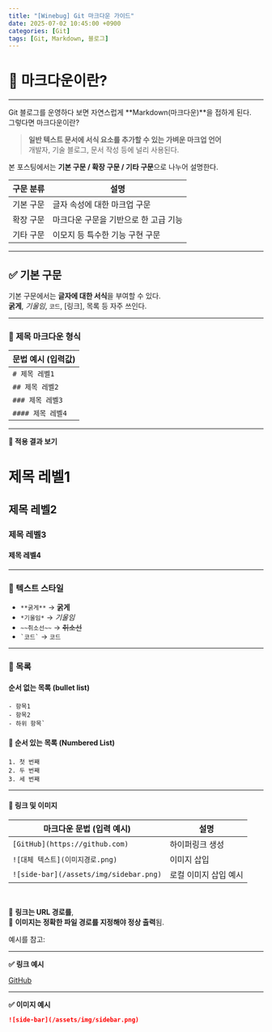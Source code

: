 ```yaml
---
title: "[Winebug] Git 마크다운 가이드"
date: 2025-07-02 10:45:00 +0900
categories: [Git]
tags: [Git, Markdown, 블로그]
---
```


# 🎈 마크다운이란?  
---

Git 블로그를 운영하다 보면 자연스럽게 **Markdown(마크다운)**을 접하게 된다.  
그렇다면 마크다운이란?

> **일반 텍스트 문서에 서식 요소를 추가할 수 있는 가벼운 마크업 언어**  
> 개발자, 기술 블로그, 문서 작성 등에 널리 사용된다.

본 포스팅에서는 **기본 구문 / 확장 구문 / 기타 구문**으로 나누어 설명한다.

| 구문 분류   | 설명                                   |
|-------------|----------------------------------------|
| 기본 구문   | 글자 속성에 대한 마크업 구문           |
| 확장 구문   | 마크다운 구문을 기반으로 한 고급 기능   |
| 기타 구문   | 이모지 등 특수한 기능 구현 구문         |

---

## ✅ 기본 구문  

기본 구문에서는 **글자에 대한 서식**을 부여할 수 있다.  
**굵게**, *기울임*, `코드`, [링크], 목록 등 자주 쓰인다.

---

### 📌 제목 마크다운 형식


| 문법 예시 (입력값) |
|--------------------|
| `# 제목 레벨1`      |
| `## 제목 레벨2`     |
| `### 제목 레벨3`    |
| `#### 제목 레벨4`   |

---

**📌 적용 결과 보기**

# 제목 레벨1  
## 제목 레벨2  
### 제목 레벨3  
#### 제목 레벨4

---

### 📌 텍스트 스타일

- `**굵게**` → **굵게**  
- `*기울임*` → *기울임*  
- `~~취소선~~` → ~~취소선~~  
- `` `코드` `` → `코드`

---

### 📌 목록

#### 순서 없는 목록 (bullet list)
```
- 항목1
- 항목2
- 하위 항목`
```
#### 🔢 순서 있는 목록 (Numbered List)
```
1. 첫 번째
2. 두 번째
3. 세 번째
```
---

#### 🔗 링크 및 이미지

| 마크다운 문법 (입력 예시)                  | 설명                     |
|-------------------------------------------|--------------------------|
| `[GitHub](https://github.com)`            | 하이퍼링크 생성          |
| `![대체 텍스트](이미지경로.png)`          | 이미지 삽입              |
| `![side-bar](/assets/img/sidebar.png)`    | 로컬 이미지 삽입 예시    |

<br>

📌 **링크는 URL 경로를**,  
📌 **이미지는 정확한 파일 경로를 지정해야 정상 출력**됨.

예시를 참고:

---

**✅ 링크 예시**

[GitHub](https://github.com)

---

**✅ 이미지 예시**

```markdown
![side-bar](/assets/img/sidebar.png)


